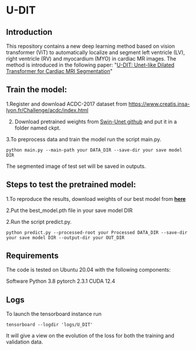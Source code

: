 # U-DIT
## **Introduction**
This repository contains a new deep learning method based on vision transformer (ViT) to automatically localize and segment left ventricle (LV), right ventricle (RV) and myocardium (MYO) in cardiac MR images. The method is introduced in the following paper:
"[U-DIT: Unet-like Dilated Transformer for Cardiac MRI Segmentation](https://papers.ssrn.com/sol3/papers.cfm?abstract_id=4866882)"
## **Train the model:**
1.Register and download ACDC-2017 dataset from https://www.creatis.insa-lyon.fr/Challenge/acdc/index.html

2. Download pretrained weights from [Swin-Unet github](https://github.com/HuCaoFighting/Swin-Unet) and put it in a folder named ckpt.

3.To preprocess data and train the model run the script main.py.
```
python main.py --main-path your DATA_DIR --save-dir your save model DIR
```
The segmented image of test set will be saved in outputs.
## **Steps to test the pretrained model:**
1.To reproduce the results, download weights of our best model from **[here](https://drive.google.com/drive/u/0/folders/1nvVeGaBRPVT2r9oLPlpjhzYKAptHRE8D)**
 
2.Put the best_model.pth file in your save model DIR

2.Run the script predict.py.
```
python predict.py --processed-root your Processed DATA_DIR --save-dir your save model DIR --output-dir your OUT_DIR
```
## **Requirements**
The code is tested on Ubuntu 20.04 with the following components:

Software
Python 3.8
pytorch 2.3.1
CUDA 12.4

## Logs
To launch the tensorboard instance run
```
tensorboard --logdir 'logs/U_DIT'
```
It will give a view on the evolution of the loss for both the training and validation data.


